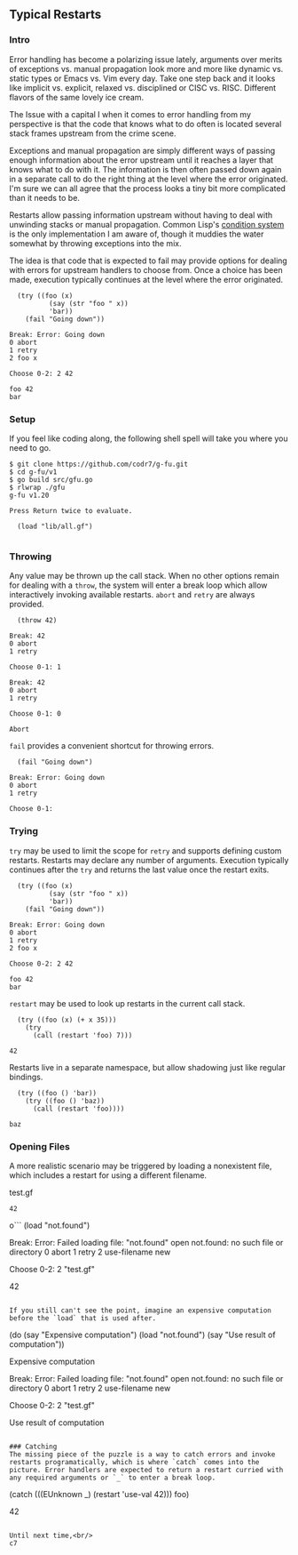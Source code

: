 ## Typical Restarts

### Intro
Error handling has become a polarizing issue lately, arguments over merits of exceptions vs. manual propagation look more and more like dynamic vs. static types or Emacs vs. Vim every day. Take one step back and it looks like implicit vs. explicit, relaxed vs. disciplined or CISC vs. RISC. Different flavors of the same lovely ice cream.

The Issue with a capital I when it comes to error handling from my perspective is that the code that knows what to do often is located several stack frames upstream from the crime scene.

Exceptions and manual propagation are simply different ways of passing enough information about the error upstream until it reaches a layer that knows what to do with it. The information is then often passed down again in a separate call to do the right thing at the level where the error originated. I'm sure we can all agree that the process looks a tiny bit more complicated than it needs to be.

Restarts allow passing information upstream without having to deal with unwinding stacks or manual propagation. Common Lisp's [condition system](http://www.gigamonkeys.com/book/beyond-exception-handling-conditions-and-restarts.html) is the only implementation I am aware of, though it muddies the water somewhat by throwing exceptions into the mix.

The idea is that code that is expected to fail may provide options for dealing with errors for upstream handlers to choose from. Once a choice has been made, execution typically continues at the level where the error originated.

```
  (try ((foo (x)
          (say (str "foo " x))
          'bar))
    (fail "Going down"))

Break: Error: Going down
0 abort
1 retry
2 foo x

Choose 0-2: 2 42

foo 42
bar
```

### Setup
If you feel like coding along, the following shell spell will take you where you need to go.

```
$ git clone https://github.com/codr7/g-fu.git
$ cd g-fu/v1
$ go build src/gfu.go
$ rlwrap ./gfu
g-fu v1.20

Press Return twice to evaluate.

  (load "lib/all.gf")
  
```

### Throwing
Any value may be thrown up the call stack. When no other options remain for dealing with a `throw`, the system will enter a break loop which allow interactively invoking available restarts. `abort` and `retry` are always provided.

```
  (throw 42)

Break: 42
0 abort
1 retry

Choose 0-1: 1

Break: 42
0 abort
1 retry

Choose 0-1: 0

Abort
```

`fail` provides a convenient shortcut for throwing errors.

```
  (fail "Going down")
  
Break: Error: Going down
0 abort
1 retry

Choose 0-1:
```

### Trying
`try` may be used to limit the scope for `retry` and supports defining custom restarts. Restarts may declare any number of arguments. Execution typically continues after the `try` and returns the last value once the restart exits.

```
  (try ((foo (x)
          (say (str "foo " x))
          'bar))
    (fail "Going down"))

Break: Error: Going down
0 abort
1 retry
2 foo x

Choose 0-2: 2 42

foo 42
bar
```

`restart` may be used to look up restarts in the current call stack.

```
  (try ((foo (x) (+ x 35)))
    (try _
      (call (restart 'foo) 7)))

42
```

Restarts live in a separate namespace, but allow shadowing just like regular bindings.

```
  (try ((foo () 'bar))
    (try ((foo () 'baz))
      (call (restart 'foo))))
  
baz
```

### Opening Files
A more realistic scenario may be triggered by loading a nonexistent file, which includes a restart for using a different filename.

test.gf
```
42
```

o```
(load "not.found")

Break: Error: Failed loading file: "not.found"
open not.found: no such file or directory
0 abort
1 retry
2 use-filename new

Choose 0-2: 2 "test.gf"

42
```

If you still can't see the point, imagine an expensive computation before the `load` that is used after.

```
  (do
    (say "Expensive computation")
    (load "not.found")
    (say "Use result of computation"))      
  
Expensive computation

Break: Error: Failed loading file: "not.found"
open not.found: no such file or directory
0 abort
1 retry
2 use-filename new

Choose 0-2: 2 "test.gf"

Use result of computation
```

### Catching
The missing piece of the puzzle is a way to catch errors and invoke restarts programatically, which is where `catch` comes into the picture. Error handlers are expected to return a restart curried with any required arguments or `_` to enter a break loop.

```
  (catch (((EUnknown _) (restart 'use-val 42)))
    foo)

42
```

Until next time,<br/>
c7